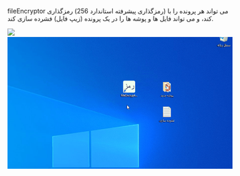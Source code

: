﻿fileEncryptor
می تواند هر پرونده را با (رمزگذاری پیشرفته استاندارد 256) رمزگذاری کند، و می تواند فایل ها و پوشه ها را در یک پرونده (زیپ فایل) فشرده سازی کند.



![](Docs/Exhibit1.gif)
![](Docs/Exhibit2.gif)